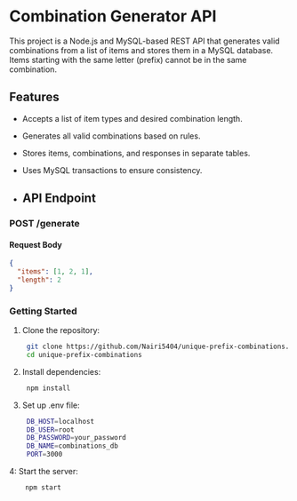 # Combination Generator API

This project is a Node.js and MySQL-based REST API that generates valid combinations from a list of items and stores them in a MySQL database.
Items starting with the same letter (prefix) cannot be in the same combination.

## Features

- Accepts a list of item types and desired combination length.
- Generates all valid combinations based on rules.
- Stores items, combinations, and responses in separate tables.
- Uses MySQL transactions to ensure consistency.

- ## API Endpoint
  
### POST /generate

#### Request Body
```json
{
  "items": [1, 2, 1],
  "length": 2
}
```

### Getting Started

1. Clone the repository:
   ```bash
    git clone https://github.com/Nairi5404/unique-prefix-combinations.git
    cd unique-prefix-combinations
   ```
2. Install dependencies:
   ```bash
    npm install
   ```
4. Set up .env file:
   ```bash
    DB_HOST=localhost
    DB_USER=root
    DB_PASSWORD=your_password
    DB_NAME=combinations_db
    PORT=3000
   ```
4: Start the server:
```bash
    npm start
```









